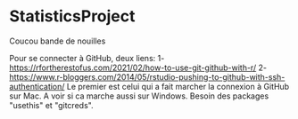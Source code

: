 # StatisticsProject
Coucou bande de nouilles

Pour se connecter à GitHub, deux liens:
1- https://rfortherestofus.com/2021/02/how-to-use-git-github-with-r/
2- https://www.r-bloggers.com/2014/05/rstudio-pushing-to-github-with-ssh-authentication/
Le premier est celui qui a fait marcher la connexion à GitHub sur Mac. A voir si ca marche aussi sur Windows.
Besoin des packages "usethis" et "gitcreds".
